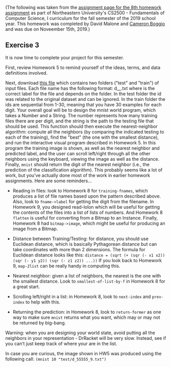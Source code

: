 (The following was taken from the [assignment page for the 8th homework assignment](https://course.ccs.neu.edu/cs2500f19/hw10.html) as part of Northeastern University's CS2500 - Fundamentals of Computer Science, I curriculum for the fall semester of the 2019 school year. This homework was completed by David Malone and [Cameron Boggio](https://github.com/undercovercar0t) and was due on Noveember 15th, 2019.)

## Exercise 3
It is now time to complete your project for this semester.

First, review Homework 5 to remind yourself of the ideas, terms, and data definitions involved.

Next, download [this file](https://course.ccs.neu.edu/cs2500/f19projectdata.zip) which contains two folders ("test" and "train") of input files. Each file name has the following format: d_<id>_<digit>.txt where <digit> is the correct label for the file and <id> depends on the folder. In the test folder the id was related to the original dataset and can be ignored. In the train folder the ids are sequential from 1-30, meaning that you have 30 examples for each digit.
Your overall goal will be to design the mnist world program, which takes a Number and a String. The number represents how many training files there are per digit, and the string is the path to the testing file that should be used. This function should then execute the nearest-neighbor algorithm: compute all the neighbors (by comparing the indicated testing to each of the training), find the "best" (the one with the smallest distance), and run the interactive visual program described in Homework 5. In this program the training image is shown, as well as the nearest neighbor and predicted label, and the user can scroll left/right through all the other neighbors using the keyboard, viewing the image as well as the distance. Finally, ```mnist``` should return the digit of the nearest neighbor (i.e., the prediction of the classification algorithm).
This probably seems like a lot of work, but you’ve actually done most of the work in earlier homework assignments. Here are some reminders...

* Reading in files: look to Homework 8 for ```training-fnames```, which produces a list of file names based upon the pattern described above. Also, look to ```fname->label``` for getting the digit from the filename. In Homework 9, you designed read-lolon which will be useful for getting the contents of the files into a list of lists of numbers. And Homework 8 ```flatten``` is useful for converting from a Bitmap to an Instance. Finally, Homework 8 had ```bitmap->image```, which might be useful for producing an image from a Bitmap.

* Distance between Training/Testing: for distance, you should use Euclidean distance, which is basically Pythagorean distance but can take coordinates with more than 2 dimensions. The formula for Euclidean distance looks like this: ```distance = (sqrt (+ (sqr (- x1 x2)) (sqr (- y1 y2)) (sqr (- z1 z2)) ...))``` If you look back to Homework 9, ```map-2list``` can be really handy in computing this.

* Nearest neighbor: given a list of neighbors, the nearest is the one with the smallest distance. Look to ```smallest-of-list-by-f``` in Homework 8 for a great start.

* Scrolling left/right in a list: in Homework 8, look to ```next-index``` and ```prev-index``` to help with this.

* Returning the prediction: in Homework 8, look to ```return-former``` as one way to make sure ```mnist``` returns what you want, which may or may not be returned by big-bang.

Warning: when you are designing your world state, avoid putting all the neighbors in your representation - DrRacket will be very slow. Instead, see if you can’t just keep track of where your are in the list.

In case you are curious, the image shown in HW5 was produced using the following call: ```(mnist 10 "test/d_55555_9.txt")```
